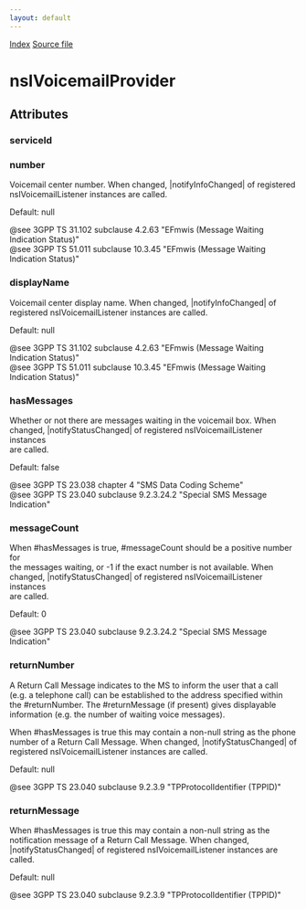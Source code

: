 ```yaml
---
layout: default
---
```

<div id='links'><a href="../index.html">Index</a>
<a href="http://dxr.mozilla.org/mozilla-central/source/dom/voicemail/nsIVoicemailService.idl">Source file</a>
</div>

# nsIVoicemailProvider #

## Attributes ##

### serviceId ###

### number ###
  
Voicemail center number. When changed, |notifyInfoChanged| of registered  
nsIVoicemailListener instances are called.  
  
Default: null  
  
@see 3GPP TS 31.102 subclause 4.2.63 "EFmwis (Message Waiting Indication Status)"  
@see 3GPP TS 51.011 subclause 10.3.45 "EFmwis (Message Waiting Indication Status)"  
  

### displayName ###
  
Voicemail center display name. When changed, |notifyInfoChanged| of  
registered nsIVoicemailListener instances are called.  
  
Default: null  
  
@see 3GPP TS 31.102 subclause 4.2.63 "EFmwis (Message Waiting Indication Status)"  
@see 3GPP TS 51.011 subclause 10.3.45 "EFmwis (Message Waiting Indication Status)"  
  

### hasMessages ###
  
Whether or not there are messages waiting in the voicemail box. When  
changed, |notifyStatusChanged| of registered nsIVoicemailListener instances  
are called.  
  
Default: false  
  
@see 3GPP TS 23.038 chapter 4 "SMS Data Coding Scheme"  
@see 3GPP TS 23.040 subclause 9.2.3.24.2 "Special SMS Message Indication"  
  

### messageCount ###
  
When #hasMessages is true, #messageCount should be a positive number for  
the messages waiting, or -1 if the exact number is not available. When  
changed, |notifyStatusChanged| of registered nsIVoicemailListener instances  
are called.  
  
Default: 0  
  
@see 3GPP TS 23.040 subclause 9.2.3.24.2 "Special SMS Message Indication"  
  

### returnNumber ###
  
A Return Call Message indicates to the MS to inform the user that a call  
(e.g. a telephone call) can be established to the address specified within  
the #returnNumber. The #returnMessage (if present) gives displayable  
information (e.g. the number of waiting voice messages).  
  
When #hasMessages is true this may contain a non-null string as the phone  
number of a Return Call Message. When changed, |notifyStatusChanged| of  
registered nsIVoicemailListener instances are called.  
  
Default: null  
  
@see 3GPP TS 23.040 subclause 9.2.3.9 "TPProtocolIdentifier (TPPID)"  
  

### returnMessage ###
  
When #hasMessages is true this may contain a non-null string as the  
notification message of a Return Call Message. When changed,  
|notifyStatusChanged| of registered nsIVoicemailListener instances are  
called.  
  
Default: null  
  
@see 3GPP TS 23.040 subclause 9.2.3.9 "TPProtocolIdentifier (TPPID)"  
  
